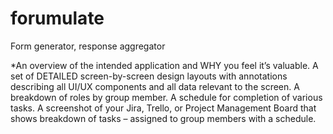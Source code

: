 # forumulate
Form generator, response aggregator

*An overview of the intended application and WHY you feel it’s valuable.
A set of DETAILED screen-by-screen design layouts with annotations describing all UI/UX components and all data relevant to the screen.​
A breakdown of roles by group member.
A schedule for completion of various tasks. 
A screenshot of your Jira, Trello, or Project Management Board that shows breakdown of tasks – assigned to group members with a schedule. ​
